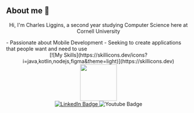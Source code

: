 
## About me 🦥
<p align="center">
  Hi, I'm Charles Liggins, a second year studying Computer Science here at Cornell University 
</p>
- Passionate about Mobile Development 
- Seeking to create applications that people want and need to use
<div align="center">
  [![My Skills](https://skillicons.dev/icons?i=java,kotlin,nodejs,figma&theme=light)](https://skillicons.dev)

</div>

<div id="header" align="center">
  <img src="https://media.giphy.com/media/M9gbBd9nbDrOTu1Mqx/giphy.gif" width="100"/>
</div>

<div id="badges" align="center">
  <a href="https://www.linkedin.com/in/charles-liggins-31189b274/"> 
  <img src="https://img.shields.io/badge/LinkedIn-blue?style=for-the-badge&logo=linkedin&logoColor=white" alt="LinkedIn Badge"/>
  </a>
  <a href"https://www.youtube.com/@Xhetherr">
  <img src="https://img.shields.io/badge/YouTube-red?style=for-the-badge&logo=youtube&logoColor=white" alt="Youtube Badge"/>
  </a>
</div>
